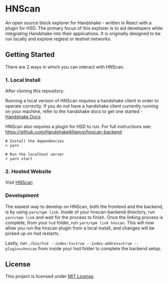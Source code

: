 # HNScan
An open source block explorer for Handshake - written in React with a plugin for HSD. The primary focus of this explorer is to aid developers while integrating Handshake into their applications. It is originally designed to be run locally and explore regtest or testnet networks.

## Getting Started

There are 2 ways in which you can interact with HNScan.

### 1. Local Install

After cloning this repository:

 Running a local version of HNScan requires a handshake client in order to operate correctly. If you do not have a handshake    client currently running on your machine, refer to the handshake docs to get one started - [Handshake Docs](https://handshake-org.github.io/api-docs/?shell--cli#introduction)

 HNScan also requires a plugin for HSD to run. For full instructions see: https://github.com/HandshakeAlliance/hnscan-backend

 ```
# Install the dependencies
 > yarn

# Run the localhost server
 > yarn start
```

### 2. Hosted Website

Visit [HNScan](https://HNScan.com)


### Development

The easiest way to develop on HNScan, both the frontend and the backend, is by using `yarn/npm link`. Inside of your hnscan-backend directory, run `yarn/npm link` and wait for the process to finish.
Once the linking process is complete, from your `hsd` folder, run `yarn/npm link hnscan`. This will now allow you run the hnscan plugin from a local install, and changes will be picked up on hsd restarts. 

Lastly, run `./bin/hsd --index-tx=true --index-address=true --plugins=hnscan` from inside your hsd folder to complete the backend setup.

## License

This project is licensed under [MIT License](/LICENSE).

